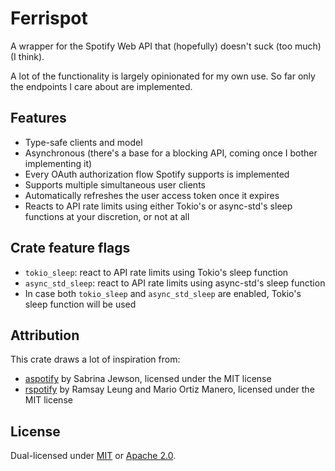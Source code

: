 # Ferrispot

A wrapper for the Spotify Web API that (hopefully) doesn't suck (too much) (I think).

A lot of the functionality is largely opinionated for my own use. So far only the endpoints I care about are implemented.

## Features

-   Type-safe clients and model
-   Asynchronous (there's a base for a blocking API, coming once I bother implementing it)
-   Every OAuth authorization flow Spotify supports is implemented
-   Supports multiple simultaneous user clients
-   Automatically refreshes the user access token once it expires
-   Reacts to API rate limits using either Tokio's or async-std's sleep functions at your discretion, or not at all

## Crate feature flags

-   `tokio_sleep`: react to API rate limits using Tokio's sleep function
-   `async_std_sleep`: react to API rate limits using async-std's sleep function
-   In case both `tokio_sleep` and `async_std_sleep` are enabled, Tokio's sleep function will be used

## Attribution

This crate draws a lot of inspiration from:

-   [aspotify](https://github.com/SabrinaJewson/aspotify) by Sabrina Jewson, licensed under the MIT license
-   [rspotify](https://github.com/ramsayleung/rspotify) by Ramsay Leung and Mario Ortiz Manero, licensed under the MIT license

## License

Dual-licensed under [MIT](LICENSE-MIT) or [Apache 2.0](LICENSE-APACHE).
